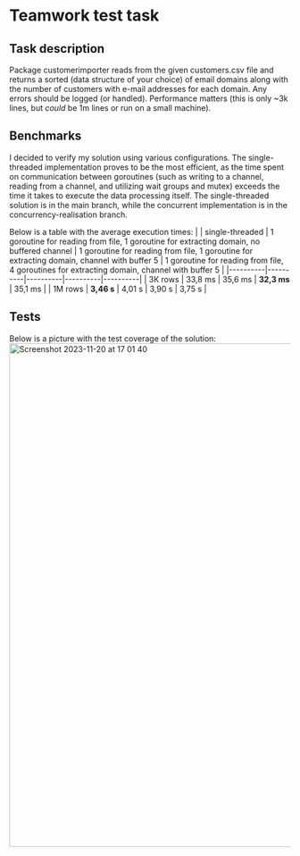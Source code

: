 # Teamwork test task

## Task description

 Package customerimporter reads from the given customers.csv file and returns a
 sorted (data structure of your choice) of email domains along with the number
 of customers with e-mail addresses for each domain.  Any errors should be
 logged (or handled). Performance matters (this is only ~3k lines, but *could*
 be 1m lines or run on a small machine).

## Benchmarks

I decided to verify my solution using various configurations. The single-threaded implementation proves to be the most efficient, as the time spent on communication between goroutines (such as writing to a channel, reading from a channel, and utilizing wait groups and mutex) exceeds the time it takes to execute the data processing itself. The single-threaded solution is in the main branch, while the concurrent implementation is in the concurrency-realisation branch.


Below is a table with the average execution times:
| |  single-threaded | 1 goroutine for reading from file, 1 goroutine for extracting domain, no buffered channel | 1 goroutine for reading from file, 1 goroutine for extracting domain, channel with buffer 5 | 1 goroutine for reading from file, 4 goroutines for extracting domain, channel with buffer 5 |
|----------|----------|----------|----------|----------|
| 3К rows  | 33,8 ms  | 35,6 ms   | **32,3 ms**   | 35,1 ms   |
| 1M rows  | **3,46 s**   | 4,01 s   | 3,90 s   | 3,75 s   |

## Tests
Below is a picture with the test coverage of the solution:
<img width="902" alt="Screenshot 2023-11-20 at 17 01 40" src="https://github.com/ulalawell/teamwork-test-task/assets/77236479/308ff516-a5ff-44bb-9841-094015bfc23c">
